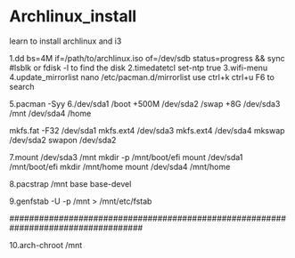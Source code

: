 # Archlinux_install
learn to install archlinux and i3

1.dd bs=4M if=/path/to/archlinux.iso of=/dev/sdb status=progress && sync 
  #lsblk or fdisk -l to find the disk
2.timedatetcl set-ntp true
3.wifi-menu
4.update_mirrorlist
  nano /etc/pacman.d/mirrorlist
  use ctrl+k ctrl+u F6 to search
  
5.pacman -Syy
6./dev/sda1 /boot +500M
  /dev/sda2 /swap +8G
  /dev/sda3 /mnt
  /dev/sda4 /home
  
  mkfs.fat -F32 /dev/sda1
  mkfs.ext4 /dev/sda3
  mkfs.ext4 /dev/sda4
  mkswap /dev/sda2
  swapon /dev/sda2
  
7.mount /dev/sda3 /mnt
  mkdir -p /mnt/boot/efi
  mount /dev/sda1 /mnt/boot/efi
  mkdir /mnt/home
  mount /dev/sda4 /mnt/home
  
8.pacstrap /mnt base base-devel


9.genfstab -U -p /mnt > /mnt/etc/fstab

###################################################################################

10.arch-chroot /mnt


